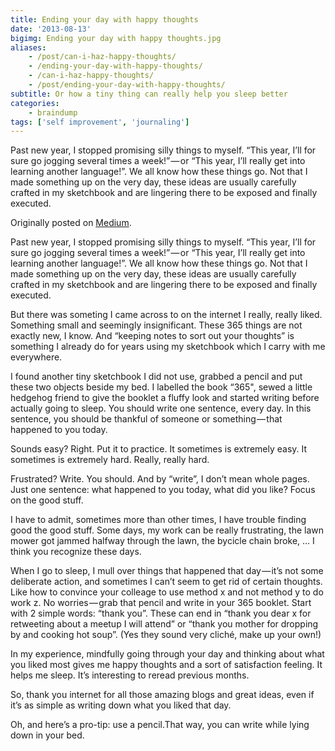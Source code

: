 ```yaml
---
title: Ending your day with happy thoughts
date: '2013-08-13'
bigimg: Ending your day with happy thoughts.jpg
aliases:
    - /post/can-i-haz-happy-thoughts/
    - /ending-your-day-with-happy-thoughts/
    - /can-i-haz-happy-thoughts/
    - /post/ending-your-day-with-happy-thoughts/
subtitle: Or how a tiny thing can really help you sleep better
categories:
    - braindump
tags: ['self improvement', 'journaling']
---
```

<div class="summary">
Past new year, I stopped promising silly things to myself. “This year, I’ll for sure go jogging several times a week!” — or “This year, I’ll really get into learning another language!”. We all know how these things go. Not that I made something up on the very day, these ideas are usually carefully crafted in my sketchbook and are lingering there to be exposed and finally executed.
</div>

Originally posted on [Medium](https://medium.com/writers-on-writing/6a9dbf4d8212).

Past new year, I stopped promising silly things to myself. “This year, I’ll for sure go jogging several times a week!” — or “This year, I’ll really get into learning another language!”. We all know how these things go. Not that I made something up on the very day, these ideas are usually carefully crafted in my sketchbook and are lingering there to be exposed and finally executed.

But there was someting I came across to on the internet I really, really liked. Something small and seemingly insignificant. These 365 things are not exactly new, I know. And “keeping notes to sort out your thoughts” is something I already do for years using my sketchbook which I carry with me everywhere.

I found another tiny sketchbook I did not use, grabbed a pencil and put these two objects beside my bed. I labelled the book “365", sewed a little hedgehog friend to give the booklet a fluffy look and started writing before actually going to sleep. You should write one sentence, every day. In this sentence, you should be thankful of someone or something — that happened to you today.

Sounds easy? Right. Put it to practice. It sometimes is extremely easy. It sometimes is extremely hard. Really, really hard.

Frustrated? Write.
You should. And by “write”, I don’t mean whole pages. Just one sentence: what happened to you today, what did you like? Focus on the good stuff.

I have to admit, sometimes more than other times, I have trouble finding good the good stuff. Some days, my work can be really frustrating, the lawn mower got jammed halfway through the lawn, the bycicle chain broke, … I think you recognize these days.

When I go to sleep, I mull over things that happened that day — it’s not some deliberate action, and sometimes I can’t seem to get rid of certain thoughts. Like how to convince your colleage to use method x and not method y to do work z.
No worries — grab that pencil and write in your 365 booklet. Start with 2 simple words: “thank you”. These can end in “thank you dear x for retweeting about a meetup I will attend” or “thank you mother for dropping by and cooking hot soup”. (Yes they sound very cliché, make up your own!)

In my experience, mindfully going through your day and thinking about what you liked most gives me happy thoughts and a sort of satisfaction feeling. It helps me sleep. It’s interesting to reread previous months.

So, thank you internet for all those amazing blogs and great ideas, even if it’s as simple as writing down what you liked that day.

Oh, and here’s a pro-tip: use a pencil.That way, you can write while lying down in your bed.